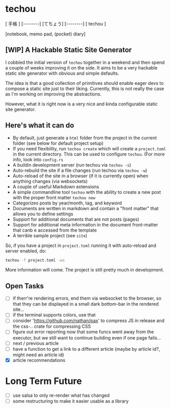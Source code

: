 # techou

[  手帳  ]
[--------]
[てちょう]
[--------]
[ techou ]

[notebook, memo pad, (pocket) diary]

## [WIP] A Hackable Static Site Generator

I cobbled the initial version of `techou` together in a weekend and then spend a couple of weeks improving it on the side. It aims to be a very hackable static site generator with obvious and simple defaults.

The idea is that a good collection of primitives should enable eager devs to compose a static site just to their liking. Currently, this is not really the case as I'm working on improving the abstractions.

However, what it is right now is a very nice and kinda configurable static site generator.

## Here's what it can do
- By default, just generate a `html` folder from the project in the current folder (see below for default project setup)
- If you need flexibility, run `techou create` which will create a `project.toml` in the current directory. This can be used to configure `techou`. (For more info, look into `config.rs`
- A buildin development server (run techou via `techou -s`)
- Auto-rebuild the site if a file changes (run techou via `techou -w`)
- Auto-reload of the site in a browser (if it is currently open) when anything changes (via websockets)
- A couple of useful Markdown extensions
- A simple commandline tool `techou` with the ability to create a new post with the proper front matter `techou new`
- Categorizes posts by year/month, tag, and keyword
- Documents are written in markdown and contain a "front matter" that allows you to define settings
- Support for additional documents that are not posts (pages)
- Support for additional meta information in the document front-matter that canb e accessed from the template
- A terrible sample project (see `site`)

So, if you have a project in `project.toml` running it with auto-reload and server enabled, do:

``` bash
techou -f project.toml -ws
```

More information will come. The project is still pretty much in development.



## Open Tasks

- [ ] if therr're rendering errors, end them via websocket to the browser, so that they can be displayed in a small dark bottom-bar in the rendered site...
- [ ] if the terminal supports colors, use that
- [ ] consider 'https://github.com/nathan/pax' to compress JS in release and the css-.. crate for compressing CSS
- [ ] figure out error reporting now that some funcs went away from the executor, but we still want to continue building even if one page fails...
- [ ] next / previous article
- [ ] have a function to get a link to a different article (maybe by article id?, might need an article id)
- [x] article recommendations
# Long Term Future
- [ ] use salsa to only re-render what has changed
- [ ] some restructuring to make it easier usable as a library
